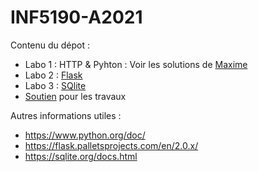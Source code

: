 # INF5190-A2021

Contenu du dépot :

- Labo 1 : HTTP & Pyhton : Voir les solutions de [Maxime](https://github.com/elaelheni/INF5190-A2021/tree/Corrections-Maxime/labo-01)
- Labo 2 : [Flask](./Flask)
- Labo 3 : [SQlite](./SQlite)
- [Soutien](./Soutien) pour les travaux


Autres informations utiles :

- https://www.python.org/doc/
- https://flask.palletsprojects.com/en/2.0.x/
- https://sqlite.org/docs.html
